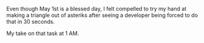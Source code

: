 Even though May 1st is a blessed day, I felt compelled to try my hand at making a triangle out of asteriks after seeing a developer being forced to do that in 30 seconds.

My take on that task at 1 AM.